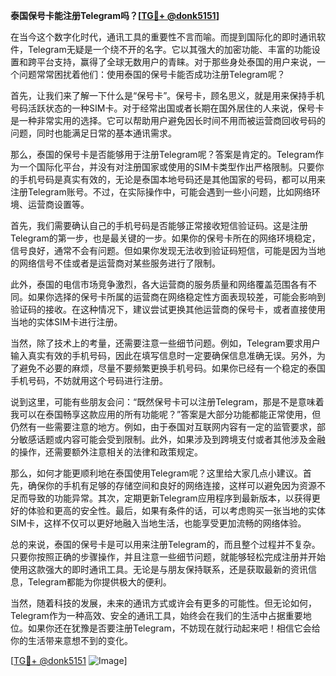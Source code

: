 **泰国保号卡能注册Telegram吗？[[TG💪+ @donk5151](https://t.me/s/donk5151)]**

在当今这个数字化时代，通讯工具的重要性不言而喻。而提到国际化的即时通讯软件，Telegram无疑是一个绕不开的名字。它以其强大的加密功能、丰富的功能设置和跨平台支持，赢得了全球无数用户的青睐。对于那些身处泰国的用户来说，一个问题常常困扰着他们：使用泰国的保号卡能否成功注册Telegram呢？

首先，让我们来了解一下什么是“保号卡”。保号卡，顾名思义，就是用来保持手机号码活跃状态的一种SIM卡。对于经常出国或者长期在国外居住的人来说，保号卡是一种非常实用的选择。它可以帮助用户避免因长时间不用而被运营商回收号码的问题，同时也能满足日常的基本通讯需求。

那么，泰国的保号卡是否能够用于注册Telegram呢？答案是肯定的。Telegram作为一个国际化平台，并没有对注册国家或使用的SIM卡类型作出严格限制。只要你的手机号码是真实有效的，无论是泰国本地号码还是其他国家的号码，都可以用来注册Telegram账号。不过，在实际操作中，可能会遇到一些小问题，比如网络环境、运营商设置等。

首先，我们需要确认自己的手机号码是否能够正常接收短信验证码。这是注册Telegram的第一步，也是最关键的一步。如果你的保号卡所在的网络环境稳定，信号良好，通常不会有问题。但如果你发现无法收到验证码短信，可能是因为当地的网络信号不佳或者是运营商对某些服务进行了限制。

此外，泰国的电信市场竞争激烈，各大运营商的服务质量和网络覆盖范围各有不同。如果你选择的保号卡所属的运营商在网络稳定性方面表现较差，可能会影响到验证码的接收。在这种情况下，建议尝试更换其他运营商的保号卡，或者直接使用当地的实体SIM卡进行注册。

当然，除了技术上的考量，还需要注意一些细节问题。例如，Telegram要求用户输入真实有效的手机号码，因此在填写信息时一定要确保信息准确无误。另外，为了避免不必要的麻烦，尽量不要频繁更换手机号码。如果你已经有一个稳定的泰国手机号码，不妨就用这个号码进行注册。

说到这里，可能有些朋友会问：“既然保号卡可以注册Telegram，那是不是意味着我可以在泰国畅享这款应用的所有功能呢？”答案是大部分功能都能正常使用，但仍然有一些需要注意的地方。例如，由于泰国对互联网内容有一定的监管要求，部分敏感话题或内容可能会受到限制。此外，如果涉及到跨境支付或者其他涉及金融的操作，还需要额外注意相关的法律和政策规定。

那么，如何才能更顺利地在泰国使用Telegram呢？这里给大家几点小建议。首先，确保你的手机有足够的存储空间和良好的网络连接，这样可以避免因为资源不足而导致的功能异常。其次，定期更新Telegram应用程序到最新版本，以获得更好的体验和更高的安全性。最后，如果有条件的话，可以考虑购买一张当地的实体SIM卡，这样不仅可以更好地融入当地生活，也能享受更加流畅的网络体验。

总的来说，泰国的保号卡是可以用来注册Telegram的，而且整个过程并不复杂。只要你按照正确的步骤操作，并且注意一些细节问题，就能够轻松完成注册并开始使用这款强大的即时通讯工具。无论是与朋友保持联系，还是获取最新的资讯信息，Telegram都能为你提供极大的便利。

当然，随着科技的发展，未来的通讯方式或许会有更多的可能性。但无论如何，Telegram作为一种高效、安全的通讯工具，始终会在我们的生活中占据重要地位。如果你还在犹豫是否要注册Telegram，不妨现在就行动起来吧！相信它会给你的生活带来意想不到的变化。

[[TG💪+ @donk5151](https://t.me/s/donk5151) ![Image](https://i.postimg.cc/rwNCRYN7/Snipaste-2025-04-30-17-27-05.png)]